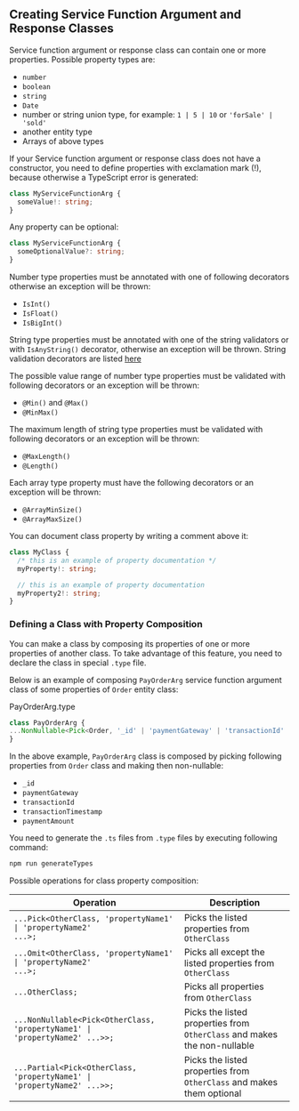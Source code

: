 ## Creating Service Function Argument and Response Classes

Service function argument or response class can contain one or more properties.
Possible property types are:
- `number`
- `boolean`
- `string`
- `Date`
- number or string union type, for example: `1 | 5 | 10` or `'forSale' | 'sold'`
- another entity type
- Arrays of above types

If your Service function argument or response class does not have a constructor, you need to define properties with
exclamation mark (!), because otherwise a TypeScript error is generated:

```ts
class MyServiceFunctionArg {
  someValue!: string;
}
```


Any property can be optional:
```ts
class MyServiceFunctionArg {
  someOptionalValue?: string;
}
```

Number type properties must be annotated with one of following decorators otherwise an exception will be thrown:
- `IsInt()`
- `IsFloat()`
- `IsBigInt()`

String type properties must be annotated with one of the string validators or with `IsAnyString()` decorator, otherwise an exception will be thrown.
String validation decorators are listed [here](../api/DECORATORS.MD#validation-decorators) 

The possible value range of number type properties must be validated with following decorators or an exception will be thrown:
- `@Min()` and `@Max()`
- `@MinMax()`

The maximum length of string type properties must be validated with following decorators or an exception will be thrown:
- `@MaxLength()`
- `@Length()`

Each array type property must have the following decorators or an exception will be thrown:
- `@ArrayMinSize()`
- `@ArrayMaxSize()`

You can document class property by writing a comment above it:

```ts
class MyClass {
  /* this is an example of property documentation */
  myProperty!: string;

  // this is an example of property documentation
  myProperty2!: string;
}
```

### Defining a Class with Property Composition

You can make a class by composing its properties of one or more properties of another class.
To take advantage of this feature, you need to declare the class in special `.type` file.

Below is an example of composing `PayOrderArg` service function argument class of some properties of `Order` entity class:

PayOrderArg.type

```ts
class PayOrderArg {
...NonNullable<Pick<Order, '_id' | 'paymentGateway' | 'transactionId' | 'transactionTimestamp' | 'paymentAmount'>>;
}
```

In the above example, `PayOrderArg` class is composed by picking following properties from `Order` class and making then non-nullable:
- `_id`
- `paymentGateway`
- `transactionId`
- `transactionTimestamp`
- `paymentAmount`

You need to generate the `.ts` files from `.type` files by executing following command:

```bash
npm run generateTypes
```

Possible operations for class property composition:

| Operation                                                                                  | Description                                                              |
| ------------------------------------------------------------------------------------------ | ------------------------------------------------------------------------ |
| <code>...Pick<OtherClass, 'propertyName1' &#124; 'propertyName2' ...>;</code>              | Picks the listed properties from `OtherClass`                            |
| <code>...Omit<OtherClass, 'propertyName1' &#124; 'propertyName2' ...>;</code>              | Picks all except the listed properties from `OtherClass`                 |
| <code>...OtherClass;</code>                                                                | Picks all properties from `OtherClass`                                   |
| <code>...NonNullable<Pick<OtherClass, 'propertyName1' &#124; 'propertyName2' ...>>;</code> | Picks the listed properties from `OtherClass` and makes the non-nullable |
| <code>...Partial<Pick<OtherClass, 'propertyName1' &#124; 'propertyName2' ...>>;</code>     | Picks the listed properties from `OtherClass` and makes them optional    |
